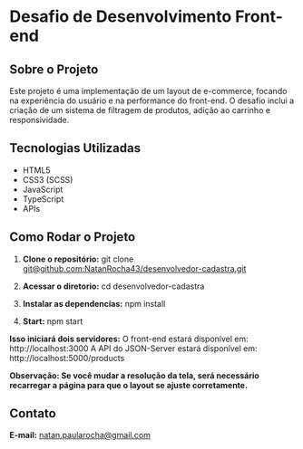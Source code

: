 # Desafio de Desenvolvimento Front-end

## Sobre o Projeto

Este projeto é uma implementação de um layout de e-commerce, focando na experiência do usuário e na performance do front-end. O desafio inclui a criação de um sistema de filtragem de produtos, adição ao carrinho e responsividade.

## Tecnologias Utilizadas

- HTML5
- CSS3 (SCSS)
- JavaScript
- TypeScript
- APIs

## Como Rodar o Projeto

1. **Clone o repositório:**
 git clone [git@github.com:NatanRocha43/desenvolvedor-cadastra.git](https://github.com/NatanRocha43/desenvolvedor-cadastra.git)

 2. **Acessar o diretorio:**
 cd desenvolvedor-cadastra

3. **Instalar as dependencias:**
 npm install

4. **Start:**
 npm start

**Isso iniciará dois servidores:**
O front-end estará disponível em: http://localhost:3000
A API do JSON-Server estará disponível em: http://localhost:5000/products

 **Observação: Se você mudar a resolução da tela, será necessário recarregar a página para que o layout se ajuste corretamente.**


 ## Contato

**E-mail:** natan.paularocha@gmail.com
